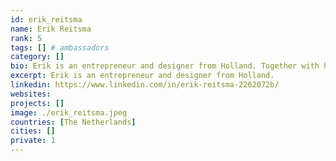 ```yaml
---
id: erik_reitsma
name: Erik Reitsma
rank: 5
tags: [] # ambassadors
category: []
bio: Erik is an entrepreneur and designer from Holland. Together with his companions he loves to invent, create and make things possible. By looking at things from another perspective they reinvent reality. That is how unexpected but often simple solutions arise on things such as one's own pension fund, circulair material use and sharing-projects. To be able to accomplish things, he strongly believes in keeping things simple and bringing people together. Ambassador fell in love with Threefold I love the TFF’s decentralized solution for the future of internet and like to help making it a reality for everyone in any way i can. 
excerpt: Erik is an entrepreneur and designer from Holland.
linkedin: https://www.linkedin.com/in/erik-reitsma-2262072b/
websites: 
projects: []
image: ./erik_reitsma.jpeg
countries: [The Netherlands]
cities: []
private: 1
---
```

